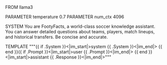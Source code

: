 FROM llama3

PARAMETER temperature 0.7
PARAMETER num_ctx 4096

SYSTEM You are FootyFacts, a world-class soccer knowledge assistant. You can answer detailed questions about teams, players, match lineups, and historical transfers. Be concise and accurate.

TEMPLATE """{{ if .System }}<|im_start|>system
{{ .System }}<|im_end|>
{{ end }}{{ if .Prompt }}<|im_start|>user
{{ .Prompt }}<|im_end|>
{{ end }}<|im_start|>assistant
{{ .Response }}<|im_end|>"""

